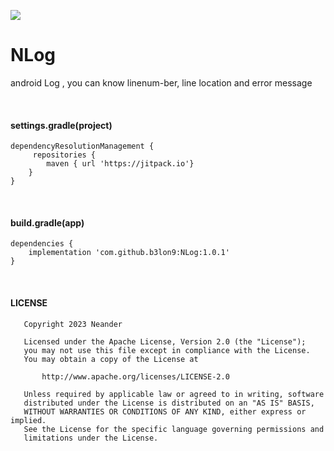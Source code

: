 [![](https://jitpack.io/v/b3lon9/NLog.svg)](https://jitpack.io/#b3lon9/NLog)

# NLog
android Log , you can know linenum-ber, line location and error message

<br/>

#### settings.gradle(project)
```Gradle
dependencyResolutionManagement {
     repositories {
        maven { url 'https://jitpack.io'}
    } 
}
```

<br/>

#### build.gradle(app)
```Gradle
dependencies {
    implementation 'com.github.b3lon9:NLog:1.0.1'
}
```

<br/>

#### LICENSE

```text
   Copyright 2023 Neander

   Licensed under the Apache License, Version 2.0 (the "License");
   you may not use this file except in compliance with the License.
   You may obtain a copy of the License at

       http://www.apache.org/licenses/LICENSE-2.0

   Unless required by applicable law or agreed to in writing, software
   distributed under the License is distributed on an "AS IS" BASIS,
   WITHOUT WARRANTIES OR CONDITIONS OF ANY KIND, either express or implied.
   See the License for the specific language governing permissions and
   limitations under the License.
```
